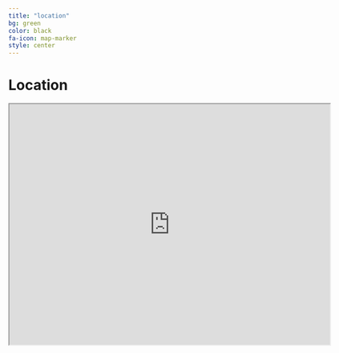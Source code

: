 ```yaml
---
title: "location"
bg: green
color: black
fa-icon: map-marker
style: center
---
```


# Location

<iframe src="https://www.google.com/maps/d/u/0/embed?mid=1MglQFQbpyTOif182fIqqfJMjo1jWgAw&ehbc=2E312F" width="640" height="480"></iframe>
